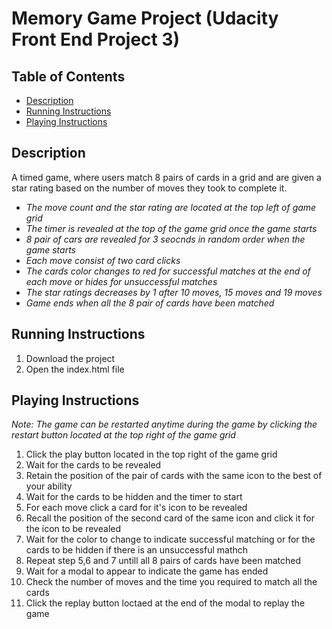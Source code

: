 # Memory Game Project (Udacity Front End Project 3)

## Table of Contents

* [Description](#description)
* [Running Instructions](#running-instructions)
* [Playing Instructions](#playing-instructions)

## Description

A timed game, where users match 8 pairs of cards in a grid and are given a star rating based on the number of moves they took to complete it.

 + _The move count and the star rating are located at the top left of game grid_
 + _The timer is revealed at the top of the game grid once the game starts_
 + _8 pair of cars are revealed for 3 seocnds in random order when the game starts_
 + _Each move consist of two card clicks_
 + _The cards color changes to red for successful matches at the end of each move or hides for unsuccessful matches_
 + _The star ratings decreases by 1 after 10 moves, 15 moves and 19 moves_
 + _Game ends when all the 8 pair of cards have been matched_

## Running Instructions

1. Download the project
2. Open the index.html file

## Playing Instructions

_Note: The game can be restarted anytime during the game by clicking the restart button located at the top right of the game grid_

1. Click the play button located in the top right of the game grid
2. Wait for the cards to be revealed
3. Retain the position of the pair of cards with the same icon to the best of your ability
4. Wait for the cards to be hidden and the timer to start
5. For each move click a card for it's icon to be revealed
6. Recall the position of the second card of the same icon and click it for the icon to be revealed
7. Wait for the  color to change to indicate successful matching or for the cards to be hidden if there is an unsuccessful mathch
8. Repeat step 5,6 and 7 untill all 8 pairs of cards have been matched
9. Wait for a modal to appear to indicate the game has ended
10. Check the number of moves and the time you required to match all the cards
11. Click the replay button loctaed at the end of the modal to replay the game